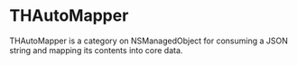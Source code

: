 THAutoMapper
============

THAutoMapper is a category on NSManagedObject for consuming a JSON string and mapping its contents into core data.
